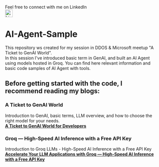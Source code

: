 Feel free to connect with me on LinkedIn  
<a href="https://www.linkedin.com/in/yonit-lopatinski/">
  <img src="https://upload.wikimedia.org/wikipedia/commons/8/81/LinkedIn_icon.svg" alt="LinkedIn" width="25" height="25"/>
</a>

# AI-Agent-Sample

This repository ws created for my session in DDOS & Microsoft meetup "A Ticket to GenAI World".    
In this session I've introduced basic term in GenAI, and built an AI Agent using models hosted in Groq.
You can find here relevant information and basic code samples of AI Agent with tools.


## Before getting started with the code, I recommend reading my blogs:
### A Ticket to GenAI World
Introduction to GenAI, basic terms, LLM overview, and how to choose the right model for your needs.  
**[A Ticket to GenAI World for Developers](https://medium.com/@Lopay/a-ticket-to-genai-world-for-developers-a86f171b3666)**  


### Groq — High-Speed AI Inference with a Free API Key
Introduction to Groq LLMs - High-Speed AI Inference with a Free API Key  
**[Accelerate Your LLM Applications with Groq — High-Speed AI Inference with a Free API Key](https://medium.com/@Lopay/accelerate-your-llm-applications-with-groq-high-speed-ai-inference-with-a-free-api-key-d1669d32dfae)**


